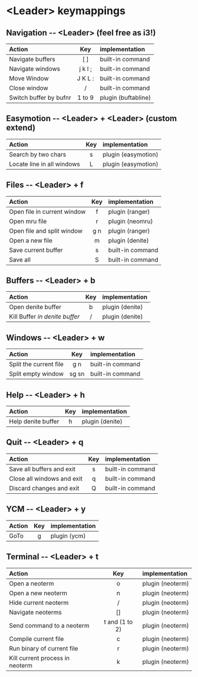 # &lt;Leader&gt; keymappings
## Navigation -- &lt;Leader&gt;  (feel free as i3!)

| Action | Key | implementation |
| :-  | :-: | :- |
| Navigate buffers | [ ] | built-in command |
| Navigate windows | j k l ; | built-in command |
| Move Window | J K L : | built-in command |
| Close window | / | built-in command |
| Switch buffer by bufnr | 1 to 9 | plugin (buftabline) |

## Easymotion -- &lt;Leader&gt; + &lt;Leader&gt; (custom extend)

| Action | Key | implementation |
| :-  | :-: | :- |
| Search by two chars | s | plugin (easymotion) |
| Locate line in all windows | L | plugin (easymotion) |

## Files -- &lt;Leader&gt; + f

| Action | Key | implementation |
| :-  | :-: | :- |
| Open file in current window | f | plugin (ranger) |
| Open mru file | r | plugin (neomru) |
| Open file and split window | g n | plugin (ranger) |
| Open a new file | m | plugin (denite) |
| Save current buffer | s | built-in command |
| Save all | S | built-in command |

## Buffers -- &lt;Leader&gt; + b

| Action | Key | implementation |
| :-  | :-: | :- |
| Open denite buffer | b | plugin (denite) |
| Kill Buffer *in denite buffer* | / | plugin (denite) |

## Windows -- &lt;Leader&gt; + w

| Action | Key | implementation |
| :-  | :-: | :- |
| Split the current file | g n | built-in command |
| Split empty window | sg sn | built-in command |

## Help -- &lt;Leader&gt; + h

| Action | Key | implementation |
| :-  | :-: | :- |
| Help denite buffer | h | plugin (denite) |

## Quit -- &lt;Leader&gt; + q

| Action | Key | implementation |
| :-  | :-: | :- |
| Save all buffers and exit | s | built-in command |
| Close all windows and exit | q | built-in command |
| Discard changes and exit | Q | built-in command |

## YCM -- &lt;Leader&gt; + y

| Action | Key | implementation |
| :-  | :-: | :- |
| GoTo | g | plugin (ycm) |

## Terminal -- &lt;Leader&gt; + t
| Action | Key | implementation |
| :-  | :-: | :- |
| Open a neoterm | o | plugin (neoterm) |
| Open a new neoterm | n | plugin (neoterm) |
| Hide current neoterm | / | plugin (neoterm) |
| Navigate neoterms | [] | plugin (neoterm) |
| Send command to a neoterm | t and (1 to 2) | plugin (neoterm) |
| Compile current file | c | plugin (neoterm) |
| Run binary of current file | r | plugin (neoterm) |
| Kill current process in neoterm | k | plugin (neoterm) |